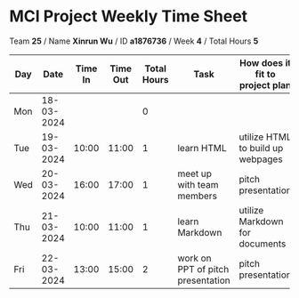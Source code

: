 # MCI Project Weekly Time Sheet

Team **25** / Name **Xinrun Wu** / ID **a1876736** / Week **4** / Total Hours **5**

| Day | Date       | Time In | Time Out | Total Hours | Task | How does it fit to project plan | Outcome/Next action |
| --- | ---------- | ------- | -------- | ----------- | ---- | ------------------------------- | ------------------- |
| Mon | 18-03-2024 |         |          | 0           | | | |
| Tue | 19-03-2024 | 10:00   | 11:00    | 1           | learn HTML | utilize HTML to build up webpages | understand `form`, `input` and `submit` tag |
| Wed | 20-03-2024 | 16:00   | 17:00    | 1           | meet up with team members | pitch presentation | discuss about PPT content |
| Thu | 21-03-2024 | 10:00   | 11:00    | 1           | learn Markdown | utilize Markdown for documents | understand markups |
| Fri | 22-03-2024 | 13:00   | 15:00    | 2           | work on PPT of pitch presentation | pitch presentation | finish slide parts of Goals and Benifits |
